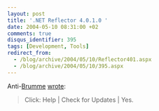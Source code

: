 ```yaml
---
layout: post
title: '.NET Reflector 4.0.1.0 '
date: 2004-05-10 08:31:00 +02
comments: true
disqus_identifier: 395
tags: [Development, Tools]
redirect_from:
  - /blog/archive/2004/05/10/Reflector401.aspx
  - /blog/archive/2004/05/10/395.aspx
---
```


Anti-[Brumme](http://blogs.msdn.com/cbrumme/) [wrote](http://www.aisto.com/Roeder/Frontier/Default.aspx?PermaLink=23):

> Click: Help | Check for Updates | Yes.
